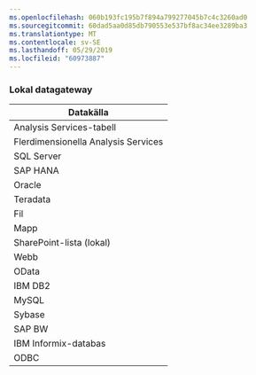 ```yaml
---
ms.openlocfilehash: 060b193fc195b7f894a799277045b7c4c3260ad0
ms.sourcegitcommit: 60dad5aa0d85db790553e537bf8ac34ee3289ba3
ms.translationtype: MT
ms.contentlocale: sv-SE
ms.lasthandoff: 05/29/2019
ms.locfileid: "60973887"
---
```

### <a name="on-premises-data-gateway"></a>Lokal datagateway

| **Datakälla** |
| --- |
| Analysis Services-tabell |
| Flerdimensionella Analysis Services |
| SQL Server |
| SAP HANA |
| Oracle |
| Teradata |
| Fil |
| Mapp |
| SharePoint-lista (lokal) |
| Webb |
| OData |
| IBM DB2 |
| MySQL |
| Sybase |
| SAP BW |
| IBM Informix-databas |
| ODBC |

